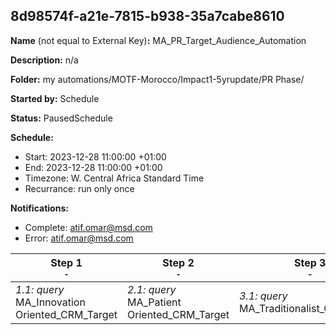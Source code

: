 ## 8d98574f-a21e-7815-b938-35a7cabe8610

**Name** (not equal to External Key)**:** MA_PR_Target_Audience_Automation

**Description:** n/a

**Folder:** my automations/MOTF-Morocco/Impact1-5yrupdate/PR Phase/

**Started by:** Schedule

**Status:** PausedSchedule

**Schedule:**

* Start: 2023-12-28 11:00:00 +01:00
* End: 2023-12-28 11:00:00 +01:00
* Timezone: W. Central Africa Standard Time
* Recurrance: run only once

**Notifications:**

* Complete: atif.omar@msd.com
* Error: atif.omar@msd.com

| Step 1<br>_<small>-</small>_ | Step 2<br>_<small>-</small>_ | Step 3<br>_<small>-</small>_ |
| --- | --- | --- |
| _1.1: query_<br>MA_Innovation Oriented_CRM_Target | _2.1: query_<br>MA_Patient Oriented_CRM_Target | _3.1: query_<br>MA_Traditionalist_CRM_Target |
